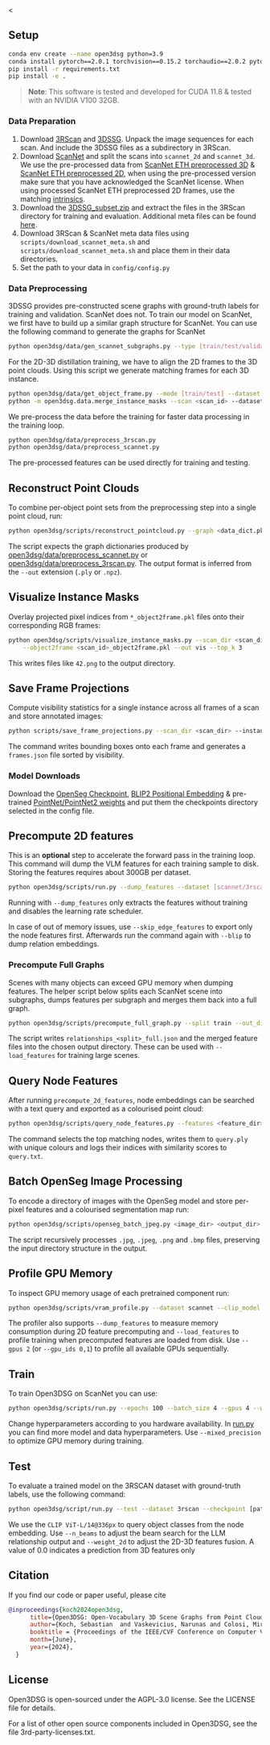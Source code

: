 <
## Setup

```bash
conda env create --name open3dsg python=3.9
conda install pytorch==2.0.1 torchvision==0.15.2 torchaudio==2.0.2 pytorch-cuda=11.8 -c pytorch -c nvidia
pip install -r requirements.txt
pip install -e .
```

> **Note**: This software is tested and developed for CUDA 11.8 & tested with an NVIDIA V100 32GB.

### Data Preparation

1. Download [3RScan](https://github.com/WaldJohannaU/3RScan) and [3DSSG](https://3dssg.github.io/). Unpack the image sequences for each scan. And include the 3DSSG files as a subdirectory in 3RScan.
2. Download [ScanNet](http://www.scan-net.org/ScanNet/) and split the scans into ```scannet_2d``` and ```scannet_3d```. We use the pre-processed data from [ScanNet ETH preprocessed 3D](https://cvg-data.inf.ethz.ch/openscene/data/scannet_processed/scannet_3d.zip) & [ScanNet ETH preprocessed 2D](https://cvg-data.inf.ethz.ch/openscene/data/scannet_processed/scannet_2d.zip), when using the pre-processed version make sure that you have acknowledged the ScanNet license. When using processed ScanNet ETH preprocessed 2D frames, use the matching [intrinsics](https://drive.google.com/drive/folders/1rlzUS1d5cYo5lJCNl1G81x9HmYtn5NB5?usp=drive_link).
3. Download the [3DSSG_subset.zip](http://campar.in.tum.de/public_datasets/3DSSG/3DSSG_subset.zip) and extract the files in the 3RScan directory for training and evaluation. Additional meta files can be found [here](https://drive.google.com/drive/folders/1rlzUS1d5cYo5lJCNl1G81x9HmYtn5NB5?usp=drive_link).
4. Download 3RScan & ScanNet meta data files using ```scripts/download_scannet_meta.sh``` and ```scripts/download_scannet_meta.sh``` and place them in their data directories.
5. Set the path to your data in ```config/config.py```

### Data Preprocessing

3DSSG provides pre-constructed scene graphs with ground-truth labels for training and validation. ScanNet does not. To train our model on ScanNet, we first have to build up a similar graph structure for ScanNet. You can use the following command to generate the graphs for ScanNet

```bash
python open3dsg/data/gen_scannet_subgraphs.py --type [train/test/validation]
```

For the 2D-3D distillation training, we have to align the 2D frames to the 3D point clouds. Using this script we generate matching frames for each 3D instance.

```bash
python open3dsg/data/get_object_frame.py --mode [train/test] --dataset [R3SCAN/SCANNET]
python -m open3dsg.data.merge_instance_masks --scan <scan_id> --dataset <R3SCAN/SCANNET> --masks_dir <path_to_2d_masks>
```

We pre-process the data before the training for faster data processing in the training loop.

```bash
python open3dsg/data/preprocess_3rscan.py
python open3dsg/data/preprocess_scannet.py
```

The pre-processed features can be used directly for training and testing.

## Reconstruct Point Clouds

To combine per-object point sets from the preprocessing step into a single point cloud, run:

```bash
python open3dsg/scripts/reconstruct_pointcloud.py --graph <data_dict.pkl> --out <scene.ply>
```

The script expects the graph dictionaries produced by [open3dsg/data/preprocess_scannet.py](open3dsg/data/preprocess_scannet.py) or [open3dsg/data/preprocess_3rscan.py](open3dsg/data/preprocess_3rscan.py). The output format is inferred from the `--out` extension (`.ply` or `.npz`).

## Visualize Instance Masks

Overlay projected pixel indices from `*_object2frame.pkl` files onto their
corresponding RGB frames:

```bash
python open3dsg/scripts/visualize_instance_masks.py --scan_dir <scan_dir> \
    --object2frame <scan_id>_object2frame.pkl --out vis --top_k 3
```

This writes files like `42.png` to the output directory.

## Save Frame Projections

Compute visibility statistics for a single instance across all frames of a
scan and store annotated images:

```bash
python scripts/save_frame_projections.py --scan_dir <scan_dir> --instance <inst.ply> --out_dir projections
```

The command writes bounding boxes onto each frame and generates a
`frames.json` file sorted by visibility.

### Model Downloads

Download the [OpenSeg Checkpoint](https://github.com/tensorflow/tpu/tree/master/models/official/detection/projects/openseg), [BLIP2 Positional Embedding](https://drive.google.com/file/d/1BfvxB6eo3XksE6AfMUgoBHwzVYce1ed1/view?usp=sharing) & pre-trained [PointNet/PointNet2 weights](https://drive.google.com/drive/folders/1PrnJVMpJVVh4MAV4yPRuRByhBu-DuXwH?usp=sharing) and put them the checkpoints directory selected in the config file.

## Precompute 2D features

This is an **optional** step to accelerate the forward pass in the training loop. This command will dump the VLM features for each training sample to disk. Storing the features requires about 300GB per dataset.

```bash
python open3dsg/scripts/run.py --dump_features --dataset [scannet/3rscan] --scales 3 --top_k_frames 5 --clip_model OpenSeg --blip
```

Running with `--dump_features` only extracts the features without training and disables the learning rate scheduler.

In case of out of memory issues, use `--skip_edge_features` to export only the node
features first. Afterwards run the command again with `--blip` to dump relation
embeddings.

### Precompute Full Graphs

Scenes with many objects can exceed GPU memory when dumping features. The helper
script below splits each ScanNet scene into subgraphs, dumps features per
subgraph and merges them back into a full graph.

```bash
python open3dsg/scripts/precompute_full_graph.py --split train --out_dir <output_dir>
```

The script writes `relationships_<split>_full.json` and the merged feature
files into the chosen output directory. These can be used with
`--load_features` for training large scenes.

## Query Node Features

After running `precompute_2d_features`, node embeddings can be searched with a
text query and exported as a colourised point cloud:

```bash
python open3dsg/scripts/query_node_features.py --features <feature_dir> --graph <data_dict.pkl> --scene <scene_id> --word "chair" --topk 5 --out_ply query.ply --log query.txt
```

The command selects the top matching nodes, writes them to `query.ply` with
unique colours and logs their indices with similarity scores to `query.txt`.

## Batch OpenSeg Image Processing

To encode a directory of images with the OpenSeg model and store per-pixel features and a colourised segmentation map run:

```bash
python open3dsg/scripts/openseg_batch_jpeg.py <image_dir> <output_dir> --model_dir checkpoints/openseg --clusters 20
```

The script recursively processes `.jpg`, `.jpeg`, `.png` and `.bmp` files, preserving the input directory structure in the output.

## Profile GPU Memory

To inspect GPU memory usage of each pretrained component run:

```bash
python open3dsg/scripts/vram_profile.py --dataset scannet --clip_model OpenSeg --blip
```

The profiler also supports `--dump_features` to measure memory
consumption during 2D feature precomputing and `--load_features` to
profile training when precomputed features are loaded from disk.
Use `--gpus 2` (or `--gpu_ids 0,1`) to profile all available GPUs
sequentially.


## Train

To train Open3DSG on ScanNet you can use:

```bash
python open3dsg/scripts/run.py --epochs 100 --batch_size 4 --gpus 4 --workers 8 --use_rgb --dataset scannet --clip_model OpenSeg --blip --load_features [path to precomputed 2D features]
```

Change hyperparameters according to you hardware availability. In [run.py](open3dsg/scripts/run.py) you can find more model and data hyperparameters.
Use ```--mixed_precision``` to optimize GPU memory during training.

## Test

To evaluate a trained model on the 3RSCAN dataset with ground-truth labels, use the following command:

```bash
python open3dsg/script/run.py --test --dataset 3rscan --checkpoint [path to checkpoint] --n_beams 5 --weight_2d 0.5 --clip_model OpenSeg --node_model ViT-L/14@336px --blip
```

We use the ```CLIP ViT-L/14@336px``` to query object classes from the node embedding. Use ```--n_beams``` to adjust the beam search for the LLM relationship output and ```--weight_2d``` to adjust the 2D-3D features fusion. A value of 0.0 indicates a prediction from 3D features only

## Citation

If you find our code or paper useful, please cite

```bibtex
@inproceedings{koch2024open3dsg,
      title={Open3DSG: Open-Vocabulary 3D Scene Graphs from Point Clouds with Queryable Objects and Open-Set Relationships},
      author={Koch, Sebastian  and Vaskevicius, Narunas and Colosi, Mirco and Hermosilla, Pedro and Ropinski, Timo},
      booktitle = {Proceedings of the IEEE/CVF Conference on Computer Vision and Pattern Recognition (CVPR)},
      month={June},
      year={2024},
  }
```

## License

Open3DSG is open-sourced under the AGPL-3.0 license. See the LICENSE file for details.

For a list of other open source components included in Open3DSG, see the file 3rd-party-licenses.txt.

